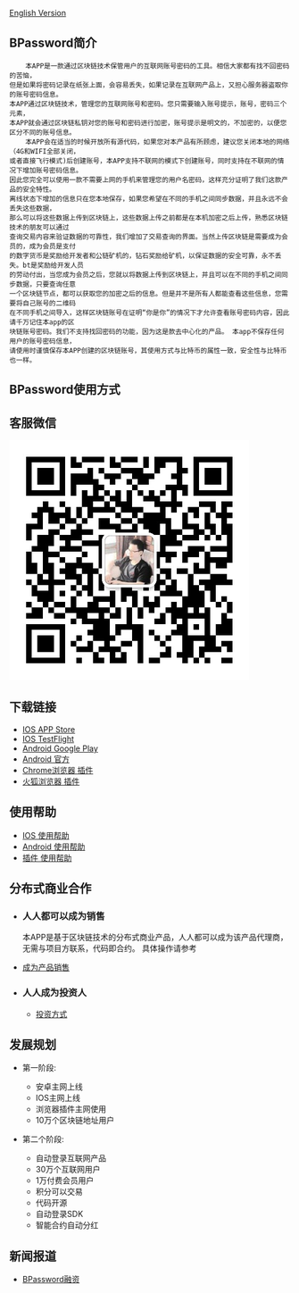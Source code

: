 [English Version](./index_en)
## BPassword简介
        本APP是一款通过区块链技术保管用户的互联网账号密码的工具。相信大家都有找不回密码的苦恼，
    但是如果将密码记录在纸张上面，会容易丢失，如果记录在互联网产品上，又担心服务器盗取你的账号密码信息。
    本APP通过区块链技术，管理您的互联网账号和密码。您只需要输入账号提示，账号，密码三个元素，
    本APP就会通过区块链私钥对您的账号和密码进行加密，账号提示是明文的，不加密的，以便您区分不同的账号信息。
        本APP会在适当的时候开放所有源代码，如果您对本产品有所顾虑，建议您关闭本地的网络（4G和WIFI全部关闭，
    或者直接飞行模式)后创建账号，本APP支持不联网的模式下创建账号，同时支持在不联网的情况下增加账号密码信息。
    因此您完全可以使用一款不需要上网的手机来管理您的用户名密码，这样充分证明了我们这款产品的安全特性。 
    离线状态下增加的信息只在您本地保存，如果您希望在不同的手机之间同步数据，并且永远不会丢失这些数据，
    那么可以将这些数据上传到区块链上，这些数据上传之前都是在本机加密之后上传，熟悉区块链技术的朋友可以通过
    查询交易内容来验证数据的可靠性，我们增加了交易查询的界面。当然上传区块链是需要成为会员的，成为会员是支付
    的数字货币是奖励给开发者和公链矿机的，钻石奖励给矿机，以保证数据的安全可靠，永不丢失。bt是奖励给开发人员
    的劳动付出，当您成为会员之后，您就以将数据上传到区块链上，并且可以在不同的手机之间同步数据，只要查询任意
    一个区块链节点，都可以获取您的加密之后的信息。但是并不是所有人都能查看这些信息，您需要将自己账号的二维码
    在不同手机之间导入，这样区块链账号在证明“你是你”的情况下才允许查看账号密码内容，因此请千万记住本app的区
    块链账号密码。我们不支持找回密码的功能，因为这是款去中心化的产品。 本app不保存任何用户的账号密码信息，
    请使用时谨慎保存本APP创建的区块链账号，其使用方式与比特币的属性一致，安全性与比特币也一样。

## BPassword使用方式

## 客服微信
 ![Image](./wechatQR.jpeg)
 
## 下载链接
- [IOS APP Store](https://apps.apple.com/cn/app/bpassword/id1504992275)        
- [IOS TestFlight](https://testflight.apple.com/join/3oUgzTxD)
- [Android Google Play]()
- [Android 官方](http://d.7short.com/n5b7)
- [Chrome浏览器 插件]()
- [火狐浏览器 插件]()

## 使用帮助
- [IOS 使用帮助](./ios_help)
- [Android 使用帮助](./android_help)
- [插件 使用帮助](./plug_help)



## 分布式商业合作

- ### 人人都可以成为销售 
    本APP是基于区块链技术的分布式商业产品，人人都可以成为该产品代理商，无需与项目方联系，代码即合约。
具体操作请参考 
- [成为产品销售]()
     
- ### 人人成为投资人
   - [投资方式]()


## 发展规划
+ 第一阶段: 
    + 安卓主网上线
    + IOS主网上线
    + 浏览器插件主网使用
    + 10万个区块链地址用户
    
+ 第二个阶段:
    + 自动登录互联网产品
    + 30万个互联网用户
    + 1万付费会员用户
    + 积分可以交易
    + 代码开源
    + 自动登录SDK
    + 智能合约自动分红
    
## 新闻报道
- [BPassword融资](https://m.lieyunwang.com/archives/469629)
